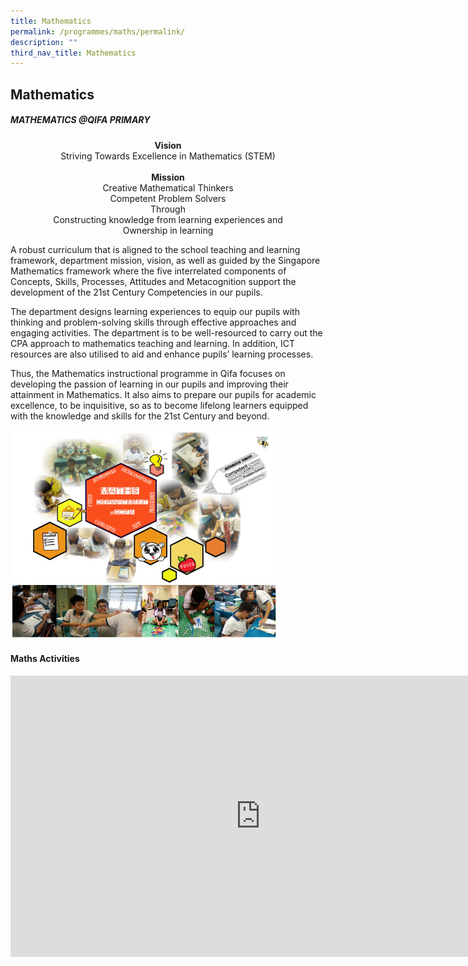 ```yaml
---
title: Mathematics
permalink: /programmes/maths/permalink/
description: ""
third_nav_title: Mathematics
---
```

## Mathematics

##### MATHEMATICS @QIFA PRIMARY

<center><b>Vision</b><br>Striving Towards Excellence in Mathematics (STEM)<br><br><b>Mission</b><br>Creative Mathematical Thinkers<br>Competent Problem Solvers<br>Through<br>Constructing knowledge from learning experiences and<br>Ownership in learning</center>

A robust curriculum that is aligned to the school teaching and learning framework, department mission, vision, as well as guided by the Singapore Mathematics framework where the five interrelated components of Concepts, Skills, Processes, Attitudes and Metacognition support the development of the 21st Century Competencies in our pupils.

The department designs learning experiences to equip our pupils with thinking and problem-solving skills through effective approaches and engaging activities. The department is to be well-resourced to carry out the CPA approach to mathematics teaching and learning. In addition, ICT resources are also utilised to aid and enhance pupils’ learning processes.

Thus, the Mathematics instructional programme in Qifa focuses on developing the passion of learning in our pupils and improving their attainment in Mathematics. It also aims to prepare our pupils for academic excellence, to be inquisitive, so as to become lifelong learners equipped with the knowledge and skills for the 21st Century and beyond.

<img src="/images/mathe1.jpg" style="width:85%"><br>
<img src="/images/mathe2.jpg" style="width:85%">

#### Maths Activities

<iframe src="https://docs.google.com/presentation/d/e/2PACX-1vQO8T9UXiz9z-ycqB9NIAc6Mdnayu_9elQOmGuhwBEc0DyYU3ouoqD0gfd7Cn7YB_St8A7kd1N5AAsA/embed?start=false&amp;loop=false&amp;delayms=3000" frameborder="0" width="800" height="450" allowfullscreen="true"></iframe>